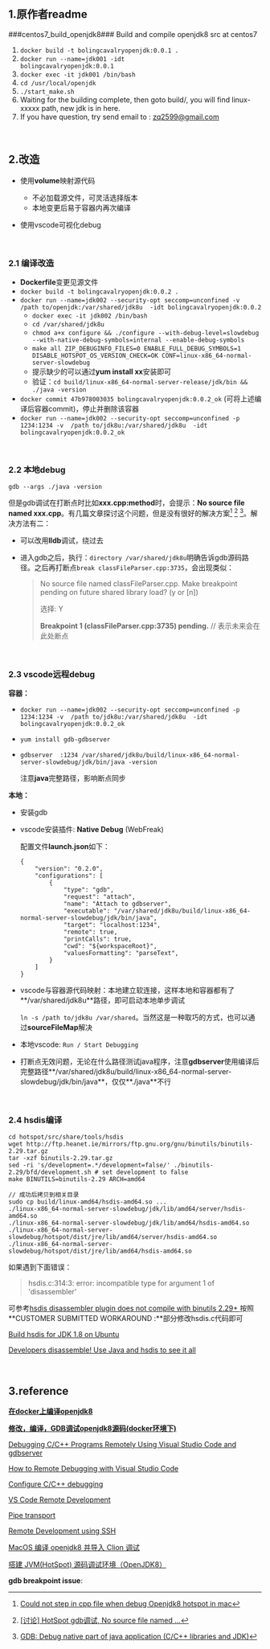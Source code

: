 ## 1.原作者readme

###centos7_build_openjdk8###
Build and compile openjdk8 src at centos7

1. <code>docker build -t bolingcavalryopenjdk:0.0.1 .</code>
2. <code>docker run --name=jdk001 -idt bolingcavalryopenjdk:0.0.1</code> 
3. <code>docker exec -it jdk001 /bin/bash</code>
4. <code>cd /usr/local/openjdk</code>
5. <code>./start_make.sh</code>
6. Waiting for the building complete, then goto build/, you will find linux-xxxxx path, new jdk is in here.
7. If you have question, try send email to : zq2599@gmail.com

<br/>

## 2.改造

* 使用**volume**映射源代码
  * 不必加载源文件，可灵活选择版本
  * 本地变更后易于容器内再次编译

* 使用vscode可视化debug

  <br/>

### 2.1 编译改造

* **Dockerfile**变更见源文件
* <code>docker build -t bolingcavalryopenjdk:0.0.2 .</code>
* `docker run --name=jdk002 --security-opt seccomp=unconfined -v  /path to/openjdk:/var/shared/jdk8u  -idt bolingcavalryopenjdk:0.0.2`
  * `docker exec -it jdk002 /bin/bash`
  * `cd /var/shared/jdk8u`
  * `chmod a+x configure && ./configure --with-debug-level=slowdebug --with-native-debug-symbols=internal --enable-debug-symbols`
  * `make all ZIP_DEBUGINFO_FILES=0 ENABLE_FULL_DEBUG_SYMBOLS=1 DISABLE_HOTSPOT_OS_VERSION_CHECK=OK CONF=linux-x86_64-normal-server-slowdebug`
  * 提示缺少的可以通过**yum install xx**安装即可
  * 验证：`cd build/linux-x86_64-normal-server-release/jdk/bin && ./java -version`
* `docker commit 47b978003035 bolingcavalryopenjdk:0.0.2_ok` (可将上述编译后容器commit)，停止并删除该容器
* `docker run --name=jdk002 --security-opt seccomp=unconfined -p 1234:1234 -v  /path to/jdk8u:/var/shared/jdk8u  -idt bolingcavalryopenjdk:0.0.2_ok`

<br/>

### 2.2 本地debug

 `gdb --args ./java -version`

但是gdb调试在打断点时比如**xxx.cpp:method**时，会提示：**No source file named xxx.cpp**。有几篇文章探讨这个问题，但是没有很好的解决方案[^1] [^2] [^3]。解决方法有二：

* 可以改用**lldb**调试，绕过去

* 进入gdb之后，执行：`directory /var/shared/jdk8u`明确告诉gdb源码路径。之后再打断点`break classFileParser.cpp:3735`，会出现类似：

  > No source file named classFileParser.cpp.
  > Make breakpoint pending on future shared library load? (y or [n])
  >
  > 选择: Y 
  >
  > **Breakpoint 1 (classFileParser.cpp:3735) pending.** // 表示未来会在此处断点

<br/>

### 2.3 vscode远程debug

**容器：**

* `docker run --name=jdk002 --security-opt seccomp=unconfined -p 1234:1234 -v  /path to/jdk8u:/var/shared/jdk8u  -idt bolingcavalryopenjdk:0.0.2_ok`

* `yum install gdb-gdbserver`

* `gdbserver  :1234 /var/shared/jdk8u/build/linux-x86_64-normal-server-slowdebug/jdk/bin/java -version`

  注意**java**完整路径，影响断点同步

**本地：**

* 安装gdb

* vscode安装插件:  **Native Debug** (WebFreak)

  配置文件**launch.json**如下：

  ```
  {
      "version": "0.2.0",
      "configurations": [
          {
              "type": "gdb",
              "request": "attach",
              "name": "Attach to gdbserver",
              "executable": "/var/shared/jdk8u/build/linux-x86_64-normal-server-slowdebug/jdk/bin/java",
              "target": "localhost:1234",
              "remote": true,
              "printCalls": true,
              "cwd": "${workspaceRoot}",
              "valuesFormatting": "parseText",
          }
      ]
  }
  ```
  
* vscode与容器源代码映射：本地建立软连接，这样本地和容器都有了**/var/shared/jdk8u**路径，即可启动本地单步调试

  `ln -s /path to/jdk8u /var/shared`。当然这是一种取巧的方式，也可以通过**sourceFileMap**解决

* 本地vscode:  `Run / Start Debugging`

* 打断点无效问题，无论在什么路径测试java程序，注意**gdbserver**使用编译后完整路径**/var/shared/jdk8u/build/linux-x86_64-normal-server-slowdebug/jdk/bin/java**，仅仅**./java**不行

<br/>

### 2.4 hsdis编译

```shell
cd hotspot/src/share/tools/hsdis
wget http://ftp.heanet.ie/mirrors/ftp.gnu.org/gnu/binutils/binutils-2.29.tar.gz
tar -xzf binutils-2.29.tar.gz
sed -ri 's/development=.*/development=false/' ./binutils-2.29/bfd/development.sh # set development to false
make BINUTILS=binutils-2.29 ARCH=amd64

// 成功后拷贝到相关目录
sudo cp build/linux-amd64/hsdis-amd64.so ...
./linux-x86_64-normal-server-slowdebug/jdk/lib/amd64/server/hsdis-amd64.so
./linux-x86_64-normal-server-slowdebug/jdk/lib/amd64/hsdis-amd64.so
./linux-x86_64-normal-server-slowdebug/hotspot/dist/jre/lib/amd64/server/hsdis-amd64.so
./linux-x86_64-normal-server-slowdebug/hotspot/dist/jre/lib/amd64/hsdis-amd64.so
```

如果遇到下面错误：
> hsdis.c:314:3: error: incompatible type for argument 1 of 'disassembler'

可参考[hsdis disassembler plugin does not compile with binutils 2.29+
](https://bugs.openjdk.org/browse/JDK-8191006) 按照**CUSTOMER SUBMITTED WORKAROUND :**部分修改hsdis.c代码即可

 [Build hsdis for JDK 1.8 on Ubuntu](http://neverfear.org/blog/view/162/Build_hsdis_for_JDK_1_8_on_Ubuntu)

[Developers disassemble! Use Java and hsdis to see it all](https://blogs.oracle.com/javamagazine/post/java-hotspot-hsdis-disassembler)

<br/>

## 3.reference

[**在docker上编译openjdk8**](https://blog.51cto.com/zq2599/5193163)

[**修改，编译，GDB调试openjdk8源码(docker环境下)**](https://blog.51cto.com/zq2599/5195647)

[Debugging C/C++ Programs Remotely Using Visual Studio Code and gdbserver](https://medium.com/@spe_/debugging-c-c-programs-remotely-using-visual-studio-code-and-gdbserver-559d3434fb78)

[How to Remote Debugging with Visual Studio Code](https://nnfw.readthedocs.io/en/stable/howto/how-to-remote-debugging-with-visual-studio-code.html)

[Configure C/C++ debugging](https://code.visualstudio.com/docs/cpp/launch-json-reference#_sourcefilemap)

[VS Code Remote Development](https://code.visualstudio.com/docs/remote/remote-overview)

[Pipe transport](https://code.visualstudio.com/docs/cpp/pipe-transport)

[Remote Development using SSH](https://code.visualstudio.com/docs/remote/ssh)

[MacOS 编译 openjdk8 并导入 Clion 调试](https://www.cnblogs.com/dwtfukgv/p/14727290.html)

[搭建 JVM(HotSpot) 源码调试环境（OpenJDK8） ](https://www.cnblogs.com/jhxxb/p/11094578.html)

**gdb breakpoint issue**:

[^1]: [Could not step in cpp file when debug Openjdk8 hotspot in mac](https://stackoverflow.com/questions/45678886/could-not-step-in-cpp-file-when-debug-openjdk8-hotspot-in-mac)
[^2]:  [[讨论] HotSpot gdb调试, No source file named ...](https://hllvm-group.iteye.com/group/topic/39731)
[^3]: [GDB: Debug native part of java application (C/C++ libraries and JDK)](https://medium.com/@pirogov.alexey/gdb-debug-native-part-of-java-application-c-c-libraries-and-jdk-6593af3b4f3f)

